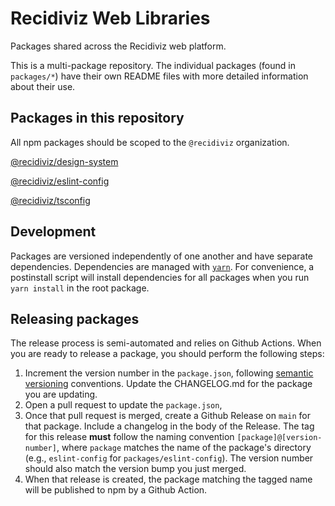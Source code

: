 # Recidiviz Web Libraries

Packages shared across the Recidiviz web platform.

This is a multi-package repository. The individual packages (found in `packages/*`) have their own README files with more detailed information about their use.

## Packages in this repository

All npm packages should be scoped to the `@recidiviz` organization.

[@recidiviz/design-system](./packages/design-system/README.md)

[@recidiviz/eslint-config](./packages/eslint-config/README.md)

[@recidiviz/tsconfig](./packages/tsconfig/README.md)

## Development

Packages are versioned independently of one another and have separate dependencies. Dependencies are managed with [`yarn`](https://classic.yarnpkg.com/lang/en/). For convenience, a postinstall script will install dependencies for all packages when you run `yarn install` in the root package.

## Releasing packages

The release process is semi-automated and relies on Github Actions. When you are ready to release a package, you should perform the following steps:

1. Increment the version number in the `package.json`, following [semantic versioning](https://docs.npmjs.com/about-semantic-versioning) conventions. Update the CHANGELOG.md for the package you are updating.
1. Open a pull request to update the `package.json`,
1. Once that pull request is merged, create a Github Release on `main` for that package. Include a changelog in the body of the Release. The tag for this release **must** follow the naming convention `[package]@[version-number]`, where `package` matches the name of the package's directory (e.g., `eslint-config` for `packages/eslint-config`). The version number should also match the version bump you just merged.
1. When that release is created, the package matching the tagged name will be published to npm by a Github Action.
